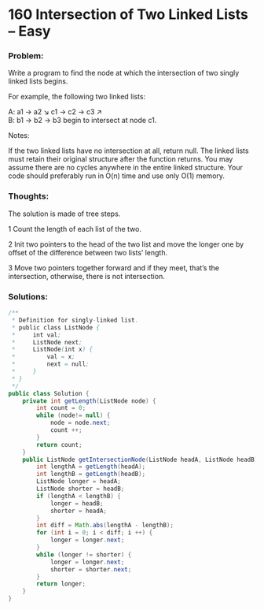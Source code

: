 # 160 Intersection of Two Linked Lists – Easy

### Problem:

Write a program to find the node at which the intersection of two singly linked lists begins.

For example, the following two linked lists:

A:          a1 → a2
                   ↘
                     c1 → c2 → c3
                   ↗            
B:     b1 → b2 → b3
begin to intersect at node c1.

Notes:

If the two linked lists have no intersection at all, return null.
The linked lists must retain their original structure after the function returns.
You may assume there are no cycles anywhere in the entire linked structure.
Your code should preferably run in O(n) time and use only O(1) memory.
### Thoughts:

The solution is made of tree steps.

1 Count the length of each list of the two.

2 Init two pointers to the head of the two list and move the longer one by offset of the difference between two lists’ length.

3 Move two pointers together forward and if they meet, that’s the intersection, otherwise, there is not intersection.

### Solutions:
```java
/**
 * Definition for singly-linked list.
 * public class ListNode {
 *     int val;
 *     ListNode next;
 *     ListNode(int x) {
 *         val = x;
 *         next = null;
 *     }
 * }
 */
public class Solution {
    private int getLength(ListNode node) {
        int count = 0;
        while (node!= null) {
            node = node.next;
            count ++;
        }
        return count;
    }
    public ListNode getIntersectionNode(ListNode headA, ListNode headB) {
        int lengthA = getLength(headA);
        int lengthB = getLength(headB);
        ListNode longer = headA;
        ListNode shorter = headB;
        if (lengthA < lengthB) {
            longer = headB;
            shorter = headA;
        }
        int diff = Math.abs(lengthA - lengthB);
        for (int i = 0; i < diff; i ++) {
            longer = longer.next;
        }
        while (longer != shorter) {
            longer = longer.next;
            shorter = shorter.next;
        }
        return longer;
    }
}
```
